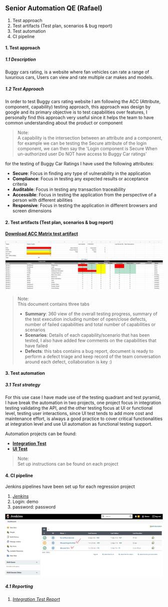 ## Senior Automation QE (Rafael)

1. Test approach 
2. Test artifacts (Test plan, scenarios & bug report)
3. Test automation 
4. CI pipeline 

#### 1. Test approach

##### 1.1 Description

Buggy cars rating, is a website where fan vehicles can rate a range of luxurious cars, Users can view and rate multiple car makes and models. 

##### 1.2 Test Approach 

In order to test Buggy cars rating website I am following the ACC (Attribute, component, capability) testing approach, this approach was design by google and its primary objective is to test capabilities over features, I personally find this approach very useful since it helps the team to have common understanding about the product or component

> Note: <br />
> A capability is the intersection between an attribute and a component, for example we can be testing the Secure attribute of the login component, we can then say the 'Login component is Secure When un-authorized user Do NOT have access to Buggy Car ratings'    

for the testing of Buggy Car Ratings I have used the following attributes: 

- <b>Secure</b>: Focus in finding any type of vulnerability in the application 
- <b>Compliance</b>: Focus in testing any expected results or acceptance criteria
- <b>Auditable</b>: Focus in testing any transaction traceability
- <b>Accessible</b>: Focus in testing the application from the perspective of a person with different abilities   
- <b>Responsive</b>: Focus in testing the application in different browsers and screen dimensions 

#### 2. Test artifacts (Test plan, scenarios & bug report)

**[Download ACC Matrix test artifact](https://github.com/rafcasto/WestPacConsolidateInterview/raw/master/assests/WestPac_ACC_Matrix.xlsx)** 

![!](assests/ACC_DASHBOARD.JPG "ACC MATRIX DASHBOARD")

> Note: <br/>
> This document contains three tabs
> - <b>Summary</b>: 360 view of the overall testing progress, summary of the test execution including number of open/close defects, number of failed capabilities and total number of capabilities or scenarios   
> - <b>Scenarios</b>: Details of each capability/scenario that has been tested, I also have added few comments on the capabilities that have failed
> - <b>Defects</b>: this tabs contains a bug report, document is ready to perform a defect triage and keep record of the team conversation around each defect, collaboration is key :)   

#### 3. Test automation

##### 3.1 Test strategy  

For this use case I have made use of the testing quadrant and test pyramid, I have break the automation in two projects, one project focus in integration testing validating the API, and the other testing focus at UI or functional level, testing user interactions, since UI test tends to add more cost and maintenance effort, is always a good practice to cover critical functionalities at integration level and use UI automation as functional testing support. 

Automation projects can be found: 
 
- **[Integration Test](https://github.com/rafcasto/WespacIntegrationTest)**
- **[UI Test](https://github.com/rafcasto/WestpacUITest)**     

> Note: <br/>
> Set up instructions can be found on each project 

#### 4. CI pipeline

Jenkins pipelines have been set up for each regression project


1. *[Jenkins](http://222.153.60.98:49002/)* 
2. Login: demo
3. password: password

![!](assests/Jenkins_dashboard.JPG "ACC MATRIX DASHBOARD")


##### 4.1 Reporting

1. *[Integration Test Report]()* 
